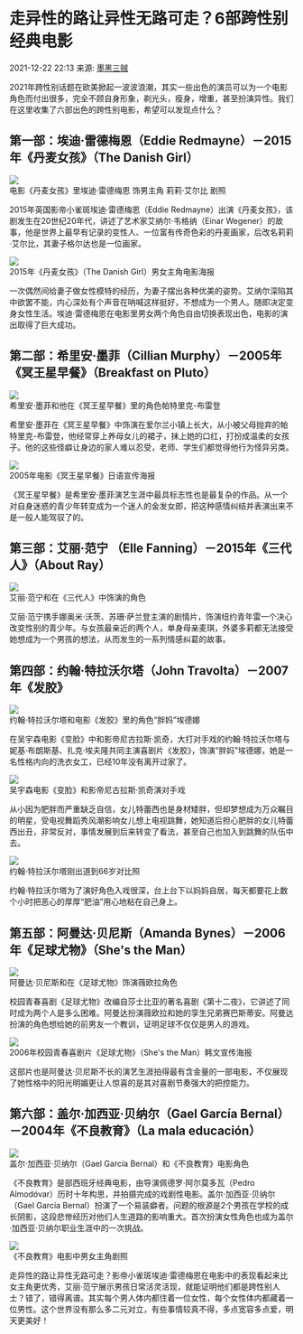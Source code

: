 # 走异性的路让异性无路可走？6部跨性别经典电影

2021-12-22 22:13 来源: [墨黑三贼](https://www.sohu.com/a/510793977_121234694?spm=smpc.content-abroad.content.1.1737467937786eu2RXyf)

2021年跨性别话题在欧美掀起一波波浪潮，其实一些出色的演员可以为一个电影角色而付出很多，完全不顾自身形象，剃光头，瘦身，增重，甚至扮演异性。我们在这里收集了六部出色的跨性别电影，希望可以发现点什么？

## 第一部：埃迪·雷德梅恩（Eddie Redmayne）－2015年《丹麦女孩》（The Danish Girl）

![](https://p9.itc.cn/images01/20211222/fa3210a8618946388e66a4cb82801eec.jpeg)  
电影《丹麦女孩》里埃迪·雷德梅恩 饰男主角 莉莉·艾尔比 剧照

2015年英国影帝小雀斑埃迪·雷德梅恩（Eddie Redmayne）出演《丹麦女孩》，该剧发生在20世纪20年代，讲述了艺术家艾纳尔·韦格纳（Einar Wegener）的故事，他是世界上最早有记录的变性人、一位富有传奇色彩的丹麦画家，后改名莉莉·艾尔比，其妻子格尔达也是一位画家。

![](https://p5.itc.cn/images01/20211222/87e340c9c9c04233837ed4caa919884b.jpeg)  
2015年《丹麦女孩》（The Danish Girl）男女主角电影海报

一次偶然间给妻子做女性模特的经历，为妻子摆出各种优美的姿势。艾纳尔深陷其中欲罢不能，内心深处有个声音在呐喊这样挺好，不想成为一个男人。随即决定变身女性生活。埃迪·雷德梅恩在电影里男女两个角色自由切换表现出色，电影的演出取得了巨大成功。

## 第二部：希里安·墨菲（Cillian Murphy）－2005年《冥王星早餐》（Breakfast on Pluto）

![](https://p9.itc.cn/images01/20211222/550656b3eb024c59bd3d666881fae616.jpeg)  
希里安·墨菲和他在《冥王星早餐》里的角色帕特里克-布雷登

希里安·墨菲在《冥王星早餐》中饰演在爱尔兰小镇上长大，从小被父母抛弃的帕特里克-布雷登，他经常穿上养母女儿的裙子，抹上她的口红，打扮成温柔的女孩子。他的这些怪癖让身边的家人难以忍受，老师、学生们都觉得他行为怪异另类。

![](https://p7.itc.cn/images01/20211222/a9771f37acbe4456bbf49e475ed7c797.jpeg)  
2005年电影《冥王星早餐》日语宣传海报

《冥王星早餐》是希里安·墨菲演艺生涯中最具标志性也是最复杂的作品。从一个对自身迷惑的青少年转变成为一个迷人的金发女郎，把这种感情纠结并表演出来不是一般人能驾驭了的。

## 第三部：艾丽·范宁 （Elle Fanning）－2015年《三代人》（About Ray）

![](https://p8.itc.cn/images01/20211222/606708c665a14262a11b1804aa3829f2.jpeg)  
艾丽·范宁和在《三代人》中饰演的角色

艾丽·范宁携手娜奥米·沃茨、苏珊·萨兰登主演的剧情片，饰演纽约青年雷一个决心改变性别的青少年。与女孩最亲近的两个人，单身母亲麦琪，外婆多莉都无法接受她想成为一个男孩的想法，从而发生的一系列情感纠葛的故事。

## 第四部：约翰·特拉沃尔塔（John Travolta）－2007年《发胶》

![](https://p6.itc.cn/q_70/images01/20211222/3b90fce5ffcc4b59a18438defe8b0ae2.jpeg)  
约翰·特拉沃尔塔和电影《发胶》里的角色“胖妈”埃德娜

在吴宇森电影《变脸》中和影帝尼古拉斯·凯奇，大打对手戏的约翰·特拉沃尔塔与妮基·布朗斯基、扎克·埃夫隆共同主演喜剧片《发胶》，饰演“胖妈”埃德娜，她是一名性格内向的洗衣女工，已经10年没有离开过家了。

![](https://p6.itc.cn/images01/20211222/5b014848181d46d8a178748a4190319a.jpeg)  
吴宇森电影《变脸》和影帝尼古拉斯·凯奇演对手戏

从小因为肥胖而严重缺乏自信，女儿特蕾西也是身材矮胖，但却梦想成为万众瞩目的明星，受电视舞蹈秀风潮影响女儿想上电视跳舞，她知道后担心肥胖的女儿特蕾西出丑，非常反对，事情发展到后来转变了看法，甚至自己也加入到跳舞的队伍中去。

![](https://p3.itc.cn/images01/20211222/c7ddccf11b8d40238350a13ab526df04.jpeg)  
约翰·特拉沃尔塔刚出道到66岁对比照

约翰·特拉沃尔塔为了演好角色入戏很深，台上台下以妈妈自居，每天都要花上数个小时把恶心的厚厚“肥油”用心地粘在自己身上。

## 第五部：阿曼达·贝尼斯（Amanda Bynes）－2006年《足球尤物》（She's the Man）

![](https://p1.itc.cn/images01/20211222/2dd3eb37e1954b489abb3d3d2721f2f518.jpeg)  
阿曼达·贝尼斯和在《足球尤物》饰演薇欧拉角色

校园青春喜剧《足球尤物》改编自莎士比亚的著名喜剧《第十二夜》，它讲述了同时成为两个人是多么困难。阿曼达扮演薇欧拉和她的孪生兄弟赛巴斯蒂安。阿曼达扮演的角色想给她的前男友一个教训，证明足球不仅仅是男人的游戏。

![](https://p2.itc.cn/images01/20211222/7007fa946a0b45888aecda4c8d28c3f1.jpeg)  
2006年校园青春喜剧片《足球尤物》（She's the Man）韩文宣传海报

这部片也是阿曼达·贝尼斯不长的演艺生涯拍得最有含金量的一部电影，不仅展现了她性格中的阳光明媚更让人惊喜的是其对喜剧节奏强大的把控能力。

## 第六部：盖尔·加西亚·贝纳尔（Gael García Bernal）－2004年《不良教育》（La mala educación）

![](https://p3.itc.cn/images01/20211222/84973855f6964d5c836f9a6518790444.jpeg)  
盖尔·加西亚·贝纳尔（Gael García Bernal）和《不良教育》电影角色

《不良教育》是部西班牙经典电影，由导演佩德罗·阿尔莫多瓦（Pedro Almodóvar）历时十年构思，并拍摄完成的戏剧性电影。盖尔·加西亚·贝纳尔（Gael García Bernal）扮演了一个易装癖者。问题的根源是2个男孩在学校的成长阴影，这段悲惨经历对他们人生道路的影响重大。首次扮演女性角色也成为盖尔·加西亚·贝纳尔职业生涯中的一次挑战。

![](https://p9.itc.cn/images01/20211222/6095e08538454e218638ec4c46dd4002.jpeg)  
《不良教育》电影中男女主角剧照

走异性的路让异性无路可走？影帝小雀斑埃迪·雷德梅恩在电影中的表现看起来比女主角更优秀，艾丽·范宁展示男孩日常活灵活现，就能证明他们都是跨性别人士？错了，错得离谱。其实每个男人体内都住着一位女性，每个女性体内都藏着一位男性。这个世界没有那么多二元对立，有些事情较真不得，多点宽容多点爱，明天更美好！
<!-- tcd_original_link https://www.sohu.com/a/510793977_121234694 -->
